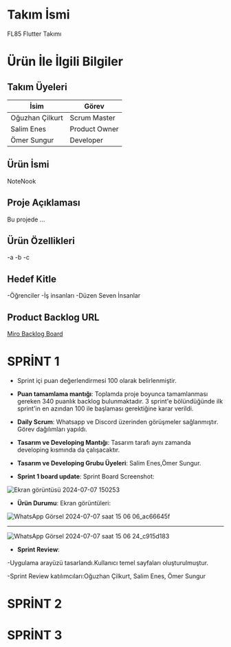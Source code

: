 # Takım İsmi
FL85 Flutter Takımı



# Ürün İle İlgili Bilgiler

## Takım Üyeleri

| İsim              | Görev          |
|-------------------|----------------|
| Oğuzhan Çilkurt   | Scrum Master   |
| Salim Enes        | Product Owner  |
| Ömer Sungur       | Developer      |




## Ürün İsmi
NoteNook

## Proje Açıklaması
Bu projede ...

## Ürün Özellikleri
-a
-b
-c

## Hedef Kitle
-Öğrenciler
-İş insanları
-Düzen Seven İnsanlar


## Product Backlog URL
[Miro Backlog Board](https://miro.com/welcomeonboard/T2ZBSmphTDg0Wm1OMmlQNjVzWDZ6Mnh5b0hvOTE0TTFJeTVlSzJFVDB3NmgxM3VWT0lBbjZ5ZGNIeDFQYWNRR3wzNDU4NzY0NTk0MDgyOTg5OTA4fDI=?share_link_id=503685536007)


# SPRİNT 1
- Sprint içi puan değerlendirmesi 100 olarak belirlenmiştir.
- **Puan tamamlama mantığı**: Toplamda proje boyunca tamamlanması gereken 340 puanlık backlog bulunmaktadır. 3 sprint'e bölündüğünde ilk sprint'in en azından 100 ile başlaması gerektiğine karar verildi.
- **Daily Scrum**: Whatsapp ve Discord üzerinden görüşmeler sağlanmıştır. Görev dağılımları yapıldı.

- **Tasarım ve Developing Mantığı**: Tasarım tarafı aynı zamanda developing kısmında da çalışacaktır.
- **Tasarım ve Developing Grubu Üyeleri**: Salim Enes,Ömer Sungur.

- **Sprint 1 board update**: Sprint Board Screenshot: 

![Ekran görüntüsü 2024-07-07 150253](https://github.com/omersungur/Flutter-85/assets/98377968/37b55880-dd19-4637-86cb-26128bbb45d8)

- **Ürün Durumu**: Ekran görüntüleri:

![WhatsApp Görsel 2024-07-07 saat 15 06 06_ac66645f](https://github.com/omersungur/Flutter-85/assets/98377968/6c7e5993-382a-4ba6-9d37-c6c8426a4698)

-------------------------------------------------------------------------------------------------------------------------------------------------
![WhatsApp Görsel 2024-07-07 saat 15 06 24_c915d183](https://github.com/omersungur/Flutter-85/assets/98377968/08313856-ff91-4877-be46-e63521b4daed)



- **Sprint Review**:

-Uygulama arayüzü tasarlandı.Kullanıcı temel sayfaları oluşturulmuştur.

-Sprint Review katılımcıları:Oğuzhan Çilkurt, Salim Enes, Ömer Sungur

# SPRİNT 2



# SPRİNT 3

